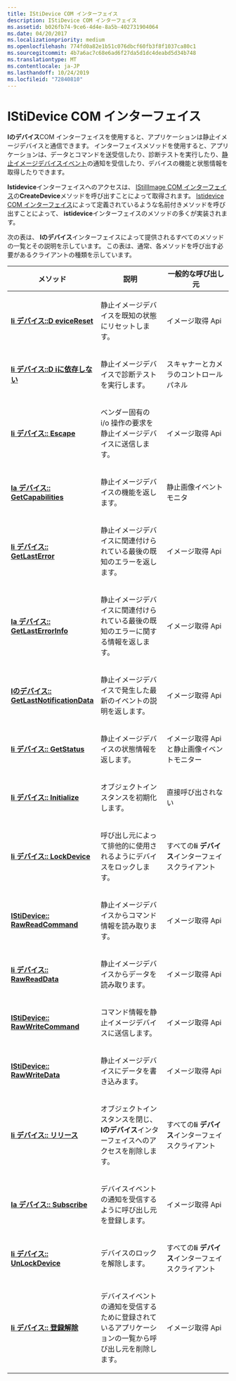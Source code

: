 ```yaml
---
title: IStiDevice COM インターフェイス
description: IStiDevice COM インターフェイス
ms.assetid: b026fb74-9ce6-4d4e-8a5b-402731904064
ms.date: 04/20/2017
ms.localizationpriority: medium
ms.openlocfilehash: 774fd0a82e1b51c076dbcf60fb3f8f1037ca80c1
ms.sourcegitcommit: 4b7a6ac7c68e6ad6f27da5d1dc4deabd5d34b748
ms.translationtype: MT
ms.contentlocale: ja-JP
ms.lasthandoff: 10/24/2019
ms.locfileid: "72840810"
---
```

# <a name="istidevice-com-interface"></a>IStiDevice COM インターフェイス





**Iのデバイス**COM インターフェイスを使用すると、アプリケーションは静止イメージデバイスと通信できます。 インターフェイスメソッドを使用すると、アプリケーションは、データとコマンドを送受信したり、診断テストを実行したり、[静止イメージデバイスイベント](still-image-device-events.md)の通知を受信したり、デバイスの機能と状態情報を取得したりできます。

**Istidevice**インターフェイスへのアクセスは、 [IStillImage COM インターフェイス](istillimage-com-interface.md)の**CreateDevice**メソッドを呼び出すことによって取得されます。 [Istidevice COM インターフェイス](istiusd-com-interface.md)によって定義されているような名前付きメソッドを呼び出すことによって、 **istidevice**インターフェイスのメソッドの多くが実装されます。

次の表は、 **Iのデバイス**インターフェイスによって提供されるすべてのメソッドの一覧とその説明を示しています。 この表は、通常、各メソッドを呼び出す必要があるクライアントの種類を示しています。

<table>
<colgroup>
<col width="33%" />
<col width="33%" />
<col width="33%" />
</colgroup>
<thead>
<tr class="header">
<th>メソッド</th>
<th>説明</th>
<th>一般的な呼び出し元</th>
</tr>
</thead>
<tbody>
<tr class="odd">
<td><p><a href="https://docs.microsoft.com/windows-hardware/drivers/ddi/sti/nf-sti-istidevice-devicereset" data-raw-source="[&lt;strong&gt;IStiDevice::DeviceReset&lt;/strong&gt;](https://docs.microsoft.com/windows-hardware/drivers/ddi/sti/nf-sti-istidevice-devicereset)"><strong>Ii デバイス::D eviceReset</strong></a></p></td>
<td><p>静止イメージデバイスを既知の状態にリセットします。</p></td>
<td><p>イメージ取得 Api</p></td>
</tr>
<tr class="even">
<td><p><a href="https://docs.microsoft.com/windows-hardware/drivers/ddi/sti/nf-sti-istidevice-diagnostic" data-raw-source="[&lt;strong&gt;IStiDevice::Diagnostic&lt;/strong&gt;](https://docs.microsoft.com/windows-hardware/drivers/ddi/sti/nf-sti-istidevice-diagnostic)"><strong>Ii デバイス::D iに依存しない</strong></a></p></td>
<td><p>静止イメージデバイスで診断テストを実行します。</p></td>
<td><p>スキャナーとカメラのコントロールパネル</p></td>
</tr>
<tr class="odd">
<td><p><a href="https://docs.microsoft.com/windows-hardware/drivers/ddi/sti/nf-sti-istidevice-escape" data-raw-source="[&lt;strong&gt;IStiDevice::Escape&lt;/strong&gt;](https://docs.microsoft.com/windows-hardware/drivers/ddi/sti/nf-sti-istidevice-escape)"><strong>Ii デバイス:: Escape</strong></a></p></td>
<td><p>ベンダー固有の i/o 操作の要求を静止イメージデバイスに送信します。</p></td>
<td><p>イメージ取得 Api</p></td>
</tr>
<tr class="even">
<td><p><a href="https://docs.microsoft.com/windows-hardware/drivers/ddi/sti/nf-sti-istidevice-getcapabilities" data-raw-source="[&lt;strong&gt;IStiDevice::GetCapabilities&lt;/strong&gt;](https://docs.microsoft.com/windows-hardware/drivers/ddi/sti/nf-sti-istidevice-getcapabilities)"><strong>Ia デバイス:: GetCapabilities</strong></a></p></td>
<td><p>静止イメージデバイスの機能を返します。</p></td>
<td><p>静止画像イベントモニタ</p></td>
</tr>
<tr class="odd">
<td><p><a href="https://docs.microsoft.com/windows-hardware/drivers/ddi/sti/nf-sti-istidevice-getlasterror" data-raw-source="[&lt;strong&gt;IStiDevice::GetLastError&lt;/strong&gt;](https://docs.microsoft.com/windows-hardware/drivers/ddi/sti/nf-sti-istidevice-getlasterror)"><strong>Ii デバイス:: GetLastError</strong></a></p></td>
<td><p>静止イメージデバイスに関連付けられている最後の既知のエラーを返します。</p></td>
<td><p>イメージ取得 Api</p></td>
</tr>
<tr class="even">
<td><p><a href="https://docs.microsoft.com/windows-hardware/drivers/ddi/sti/nf-sti-istidevice-getlasterrorinfo" data-raw-source="[&lt;strong&gt;IStiDevice::GetLastErrorInfo&lt;/strong&gt;](https://docs.microsoft.com/windows-hardware/drivers/ddi/sti/nf-sti-istidevice-getlasterrorinfo)"><strong>Ia デバイス:: GetLastErrorInfo</strong></a></p></td>
<td><p>静止イメージデバイスに関連付けられている最後の既知のエラーに関する情報を返します。</p></td>
<td><p>イメージ取得 Api</p></td>
</tr>
<tr class="odd">
<td><p><a href="https://docs.microsoft.com/windows-hardware/drivers/ddi/sti/nf-sti-istidevice-getlastnotificationdata" data-raw-source="[&lt;strong&gt;IStiDevice::GetLastNotificationData&lt;/strong&gt;](https://docs.microsoft.com/windows-hardware/drivers/ddi/sti/nf-sti-istidevice-getlastnotificationdata)"><strong>Iのデバイス:: GetLastNotificationData</strong></a></p></td>
<td><p>静止イメージデバイスで発生した最新のイベントの説明を返します。</p></td>
<td><p>イメージ取得 Api</p></td>
</tr>
<tr class="even">
<td><p><a href="https://docs.microsoft.com/windows-hardware/drivers/ddi/sti/nf-sti-istidevice-getstatus" data-raw-source="[&lt;strong&gt;IStiDevice::GetStatus&lt;/strong&gt;](https://docs.microsoft.com/windows-hardware/drivers/ddi/sti/nf-sti-istidevice-getstatus)"><strong>Ii デバイス:: GetStatus</strong></a></p></td>
<td><p>静止イメージデバイスの状態情報を返します。</p></td>
<td><p>イメージ取得 Api と静止画像イベントモニター</p></td>
</tr>
<tr class="odd">
<td><p><a href="https://docs.microsoft.com/windows-hardware/drivers/ddi/sti/nf-sti-istidevice-initialize" data-raw-source="[&lt;strong&gt;IStiDevice::Initialize&lt;/strong&gt;](https://docs.microsoft.com/windows-hardware/drivers/ddi/sti/nf-sti-istidevice-initialize)"><strong>Ii デバイス:: Initialize</strong></a></p></td>
<td><p>オブジェクトインスタンスを初期化します。</p></td>
<td><p>直接呼び出されない</p></td>
</tr>
<tr class="even">
<td><p><a href="https://docs.microsoft.com/windows-hardware/drivers/ddi/sti/nf-sti-istidevice-lockdevice" data-raw-source="[&lt;strong&gt;IStiDevice::LockDevice&lt;/strong&gt;](https://docs.microsoft.com/windows-hardware/drivers/ddi/sti/nf-sti-istidevice-lockdevice)"><strong>Ii デバイス:: LockDevice</strong></a></p></td>
<td><p>呼び出し元によって排他的に使用されるようにデバイスをロックします。</p></td>
<td><p>すべての<strong>Ii デバイス</strong>インターフェイスクライアント</p></td>
</tr>
<tr class="odd">
<td><p><a href="https://docs.microsoft.com/windows-hardware/drivers/ddi/sti/nf-sti-istidevice-rawreadcommand" data-raw-source="[&lt;strong&gt;IStiDevice::RawReadCommand&lt;/strong&gt;](https://docs.microsoft.com/windows-hardware/drivers/ddi/sti/nf-sti-istidevice-rawreadcommand)"><strong>IStiDevice:: RawReadCommand</strong></a></p></td>
<td><p>静止イメージデバイスからコマンド情報を読み取ります。</p></td>
<td><p>イメージ取得 Api</p></td>
</tr>
<tr class="even">
<td><p><a href="https://docs.microsoft.com/windows-hardware/drivers/ddi/sti/nf-sti-istidevice-rawreaddata" data-raw-source="[&lt;strong&gt;IStiDevice::RawReadData&lt;/strong&gt;](https://docs.microsoft.com/windows-hardware/drivers/ddi/sti/nf-sti-istidevice-rawreaddata)"><strong>Ii デバイス:: RawReadData</strong></a></p></td>
<td><p>静止イメージデバイスからデータを読み取ります。</p></td>
<td><p>イメージ取得 Api</p></td>
</tr>
<tr class="odd">
<td><p><a href="https://docs.microsoft.com/windows-hardware/drivers/ddi/sti/nf-sti-istidevice-rawwritecommand" data-raw-source="[&lt;strong&gt;IStiDevice::RawWriteCommand&lt;/strong&gt;](https://docs.microsoft.com/windows-hardware/drivers/ddi/sti/nf-sti-istidevice-rawwritecommand)"><strong>IStiDevice:: RawWriteCommand</strong></a></p></td>
<td><p>コマンド情報を静止イメージデバイスに送信します。</p></td>
<td><p>イメージ取得 Api</p></td>
</tr>
<tr class="even">
<td><p><a href="https://docs.microsoft.com/windows-hardware/drivers/ddi/sti/nf-sti-istidevice-rawwritedata" data-raw-source="[&lt;strong&gt;IStiDevice::RawWriteData&lt;/strong&gt;](https://docs.microsoft.com/windows-hardware/drivers/ddi/sti/nf-sti-istidevice-rawwritedata)"><strong>IStiDevice:: RawWriteData</strong></a></p></td>
<td><p>静止イメージデバイスにデータを書き込みます。</p></td>
<td><p>イメージ取得 Api</p></td>
</tr>
<tr class="odd">
<td><p><a href="https://docs.microsoft.com/windows-hardware/drivers/ddi/sti/nf-sti-istidevice-release" data-raw-source="[&lt;strong&gt;IStiDevice::Release&lt;/strong&gt;](https://docs.microsoft.com/windows-hardware/drivers/ddi/sti/nf-sti-istidevice-release)"><strong>Ii デバイス:: リリース</strong></a></p></td>
<td><p>オブジェクトインスタンスを閉じ、 <strong>Iのデバイス</strong>インターフェイスへのアクセスを削除します。</p></td>
<td><p>すべての<strong>Ii デバイス</strong>インターフェイスクライアント</p></td>
</tr>
<tr class="even">
<td><p><a href="https://docs.microsoft.com/windows-hardware/drivers/ddi/sti/nf-sti-istidevice-subscribe" data-raw-source="[&lt;strong&gt;IStiDevice::Subscribe&lt;/strong&gt;](https://docs.microsoft.com/windows-hardware/drivers/ddi/sti/nf-sti-istidevice-subscribe)"><strong>Ia デバイス:: Subscribe</strong></a></p></td>
<td><p>デバイスイベントの通知を受信するように呼び出し元を登録します。</p></td>
<td><p>イメージ取得 Api</p></td>
</tr>
<tr class="odd">
<td><p><a href="https://docs.microsoft.com/windows-hardware/drivers/ddi/sti/nf-sti-istidevice-unlockdevice" data-raw-source="[&lt;strong&gt;IStiDevice::UnLockDevice&lt;/strong&gt;](https://docs.microsoft.com/windows-hardware/drivers/ddi/sti/nf-sti-istidevice-unlockdevice)"><strong>Ii デバイス:: UnLockDevice</strong></a></p></td>
<td><p>デバイスのロックを解除します。</p></td>
<td><p>すべての<strong>Ii デバイス</strong>インターフェイスクライアント</p></td>
</tr>
<tr class="even">
<td><p><a href="https://docs.microsoft.com/windows-hardware/drivers/ddi/sti/nf-sti-istidevice-unsubscribe" data-raw-source="[&lt;strong&gt;IStiDevice::UnSubscribe&lt;/strong&gt;](https://docs.microsoft.com/windows-hardware/drivers/ddi/sti/nf-sti-istidevice-unsubscribe)"><strong>Ii デバイス:: 登録解除</strong></a></p></td>
<td><p>デバイスイベントの通知を受信するために登録されているアプリケーションの一覧から呼び出し元を削除します。</p></td>
<td><p>イメージ取得 Api</p></td>
</tr>
</tbody>
</table>

 

 

 




